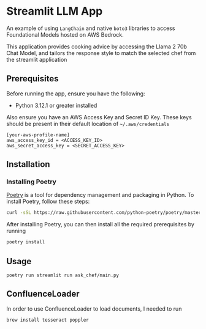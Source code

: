 # Streamlit LLM App

An example of using `LangChain` and native `boto3` libraries to access Foundational Models hosted on AWS Bedrock. 

This application provides cooking advice by accessing the Llama 2 70b Chat Model, and tailors the response style to match the selected chef from the streamlit application

## Prerequisites

Before running the app, ensure you have the following:

- Python 3.12.1 or greater installed

Also ensure you have an AWS Access Key and Secret ID Key. These keys should be present in their default location of `~/.aws/credentials`

```
[your-aws-profile-name]
aws_access_key_id = <ACCESS_KEY_ID>
aws_secret_access_key = <SECRET_ACCESS_KEY>
```

## Installation

### Installing Poetry

[Poetry](https://python-poetry.org/) is a tool for dependency management and packaging in Python. To install Poetry, follow these steps:

```bash
curl -sSL https://raw.githubusercontent.com/python-poetry/poetry/master/get-poetry.py | python -
```

After installing Poetry, you can then install all the required prerequisites by running
```bash
poetry install
```

## Usage

```poetry run streamlit run ask_chef/main.py```

## ConfluenceLoader

In order to use ConfluenceLoader to load documents, I needed to run

```
brew install tesseract poppler
```